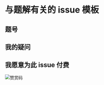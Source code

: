 # 与题解有关的 issue 模板

## 题号

## 我的疑问

## 我愿意为此 issue 付费

![赞赏码](https://github.com/aQuaYi/LeetCode-in-Go/blob/master/.github/pay.png)
